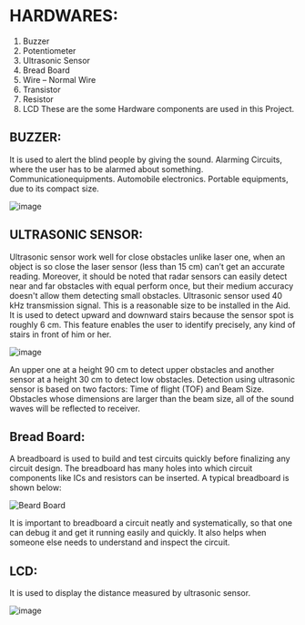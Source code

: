  # HARDWARES:
 
1. Buzzer
2. Potentiometer
3. Ultrasonic Sensor
4. Bread Board
5. Wire – Normal Wire
6. Transistor
7. Resistor
8. LCD
These  are the some Hardware components are used in this Project.

## BUZZER:

   It is used to alert the blind people by giving the sound. Alarming Circuits, where 
the user has to be alarmed about something. Communicationequipments. 
Automobile electronics. Portable equipments, due to its compact size.

![image](https://user-images.githubusercontent.com/79265271/153567174-c084382c-5e0f-4d0a-8f16-64cdbb67b97a.png)


## ULTRASONIC SENSOR:

 Ultrasonic sensor work well for close obstacles unlike laser one, when 
an object is so close the laser sensor (less than 15 cm) can’t get an accurate reading. 
Moreover, it should be noted that radar sensors can easily detect near and far 
obstacles with equal perform once, but their medium accuracy doesn't allow them 
detecting small obstacles. Ultrasonic sensor used 40 kHz transmission signal. This 
is a reasonable size to be installed in the Aid. It is used to detect upward and downward stairs because the sensor spot is roughly 6 cm. This feature enables the 
user to identify precisely, any kind of stairs in front of him or her.

![image](https://user-images.githubusercontent.com/79265271/153566937-e820d7d8-0ff8-4e37-a936-e5757dbd6e0c.png)

 An upper one at a height 90 cm to detect upper obstacles and another sensor at 
a height 30 cm to detect low obstacles. Detection using ultrasonic sensor is based 
on two factors: Time of flight (TOF) and Beam Size. Obstacles whose dimensions 
are larger than the beam size, all of the sound waves will be reflected to receiver.

## Bread Board:

A breadboard is used to build and test circuits quickly before finalizing any circuit
design. The breadboard has many holes into which circuit components like ICs and
resistors can be inserted. A typical breadboard is shown below:


![Beard Board](https://user-images.githubusercontent.com/79265271/153568412-bf223d63-4e7b-4c57-b354-d81c4a525a69.jpeg)

It is important to breadboard a circuit neatly and systematically, so that one can debug it
and get it running easily and quickly. It also helps when someone else needs to
understand and inspect the circuit.

## LCD:

It is used to display the distance measured by ultrasonic sensor.

![image](https://user-images.githubusercontent.com/79265271/153569624-437a9874-47fc-474d-899a-c97fde31370f.png)


